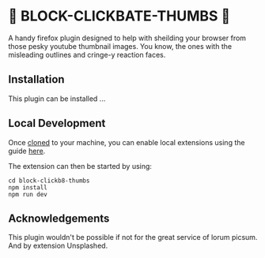 # 🛑 BLOCK-CLICKBATE-THUMBS 🛑

A handy firefox plugin designed to help with sheilding your browser from those pesky youtube thumbnail images. You know, the ones with the misleading outlines and cringe-y reaction faces.

## Installation

This plugin can be installed ...

## Local Development

Once [cloned](https://help.github.com/en/github/creating-cloning-and-archiving-repositories/cloning-a-repository) to your machine, you can enable local extensions using the guide [here](https://developer.mozilla.org/en-US/docs/Mozilla/Add-ons/WebExtensions/Your_first_WebExtension#Trying_it_out).

The extension can then be started by using:

```
cd block-clickb8-thumbs
npm install
npm run dev
```

## Acknowledgements

This plugin wouldn't be possible if not for the great service of lorum picsum. And by extension Unsplashed.
